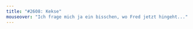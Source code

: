 ```yaml
---
title: "#2608: Kekse"
mouseover: "Ich frage mich ja ein bisschen, wo Fred jetzt hingeht..."
---
```

